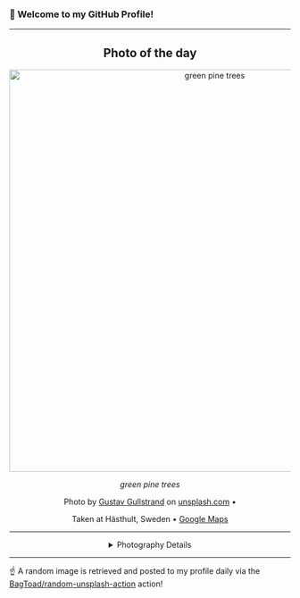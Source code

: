 ### 👋 Welcome to my GitHub Profile!

----
<div align="center">

## Photo of the day
  
  <a href="https://unsplash.com/photos/green-pine-trees-d6kSvT2xZQo"><img width="720" src="https://images.unsplash.com/photo-1440581572325-0bea30075d9d?crop=entropy&cs=tinysrgb&fit=max&fm=jpg&ixid=M3w1OTQ0OTd8MHwxfHJhbmRvbXx8fHx8fHx8fDE3MTkwMzY0NjB8&ixlib=rb-4.0.3&q=80&w=1080" alt="green pine trees"></a>
  
  <em>green pine trees</em>
  
  <em></em>

  Photo by [Gustav Gullstrand](null) on [unsplash.com](https://unsplash.com/) • 
  
  Taken at Hästhult, Sweden • [Google Maps](https://www.google.com/maps/search/?api=1&query=56.3179923,13.5620081)
  
  ---
  
<details>
<summary>Photography Details</summary>
  
| Parameter     | Value |
| ------------- | ----- |
| Camera Model  | iPhone 5s |
| Exposure Time | 1/120 |
| Aperture      | 2.2 |
| Focal Length  | 4.2 |
| ISO           | 40 |
| Location      | Hästhult, Sweden (Sweden) |
| Coordinates   | Latitude 56.3179923, Longitude 13.5620081 |

</details>

</div>

----

☝️ A random image is retrieved and posted to my profile daily via the [BagToad/random-unsplash-action](https://github.com/BagToad/random-unsplash-action) action!
